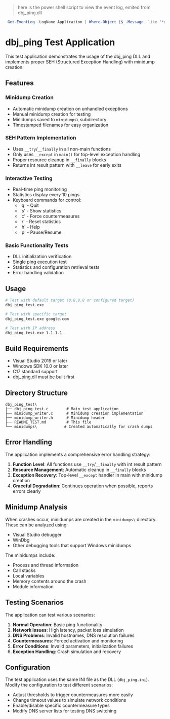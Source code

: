 
> here is the power shell script to view the event log, emited from dbj_ping.dll 
```powershell
 Get-EventLog -LogName Application | Where-Object {$_.Message -like "*dbj_ping*"} | Select-Object TimeGenerated, EntryType, @{Name="FullMessage"; Expression={$_.ReplacementStrings -join " "}} | Format-Table -Wrap
 ```

# dbj_ping Test Application

This test application demonstrates the usage of the dbj_ping DLL and implements proper SEH (Structured Exception Handling) with minidump creation.

## Features

### Minidump Creation
- Automatic minidump creation on unhandled exceptions
- Manual minidump creation for testing
- Minidumps saved to `minidumps\` subdirectory
- Timestamped filenames for easy organization

### SEH Pattern Implementation
- Uses `__try`/`__finally` in all non-main functions
- Only uses `__except` in `main()` for top-level exception handling
- Proper resource cleanup in `__finally` blocks
- Returns int result pattern with `__leave` for early exits

### Interactive Testing
- Real-time ping monitoring
- Statistics display every 10 pings
- Keyboard commands for control:
  - 'q' - Quit
  - 's' - Show statistics
  - 'c' - Force countermeasures
  - 'r' - Reset statistics
  - 'h' - Help
  - 'p' - Pause/Resume

### Basic Functionality Tests
- DLL initialization verification
- Single ping execution test
- Statistics and configuration retrieval tests
- Error handling validation

## Usage

```bash
# Test with default target (8.8.8.8 or configured target)
dbj_ping_test.exe

# Test with specific target
dbj_ping_test.exe google.com

# Test with IP address
dbj_ping_test.exe 1.1.1.1
```

## Build Requirements

- Visual Studio 2019 or later
- Windows SDK 10.0 or later
- C17 standard support
- dbj_ping.dll must be built first

## Directory Structure

```
dbj_ping_test\
├── dbj_ping_test.c        # Main test application
├── minidump_writer.c      # Minidump creation implementation
├── minidump_writer.h      # Minidump header
├── README_TEST.md         # This file
└── minidumps\            # Created automatically for crash dumps
```

## Error Handling

The application implements a comprehensive error handling strategy:

1. **Function Level**: All functions use `__try`/`__finally` with int result pattern
2. **Resource Management**: Automatic cleanup in `__finally` blocks
3. **Exception Recovery**: Top-level `__except` handler in main with minidump creation
4. **Graceful Degradation**: Continues operation when possible, reports errors clearly

## Minidump Analysis

When crashes occur, minidumps are created in the `minidumps\` directory. These can be analyzed using:

- Visual Studio debugger
- WinDbg
- Other debugging tools that support Windows minidumps

The minidumps include:
- Process and thread information
- Call stacks
- Local variables
- Memory contents around the crash
- Module information

## Testing Scenarios

The application can test various scenarios:

1. **Normal Operation**: Basic ping functionality
2. **Network Issues**: High latency, packet loss simulation
3. **DNS Problems**: Invalid hostnames, DNS resolution failures
4. **Countermeasures**: Forced activation and monitoring
5. **Error Conditions**: Invalid parameters, initialization failures
6. **Exception Handling**: Crash simulation and recovery

## Configuration

The test application uses the same INI file as the DLL (`dbj_ping.ini`). Modify the configuration to test different scenarios:

- Adjust thresholds to trigger countermeasures more easily
- Change timeout values to simulate network conditions
- Enable/disable specific countermeasure types
- Modify DNS server lists for testing DNS switching